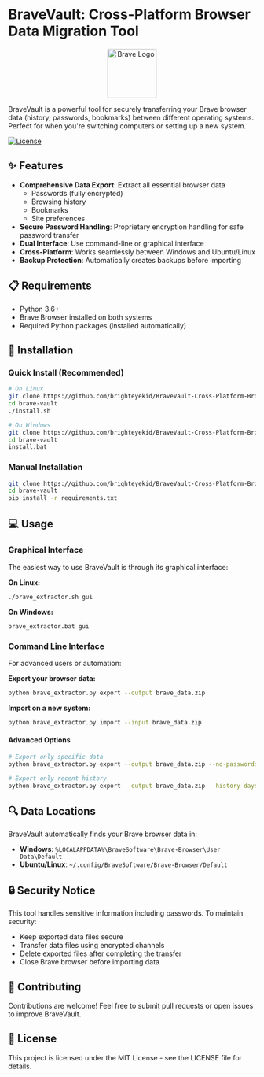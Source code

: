 # BraveVault: Cross-Platform Browser Data Migration Tool

<p align="center">
  <img src="https://brave.com/static-assets/images/brave-logo-sans-text.svg" alt="Brave Logo" width="100">
</p>

BraveVault is a powerful tool for securely transferring your Brave browser data (history, passwords, bookmarks) between different operating systems. Perfect for when you're switching computers or setting up a new system.

[![License](https://img.shields.io/badge/license-MIT-blue.svg)](LICENSE)

## ✨ Features

- **Comprehensive Data Export**: Extract all essential browser data
  - Passwords (fully encrypted)
  - Browsing history
  - Bookmarks
  - Site preferences
- **Secure Password Handling**: Proprietary encryption handling for safe password transfer
- **Dual Interface**: Use command-line or graphical interface
- **Cross-Platform**: Works seamlessly between Windows and Ubuntu/Linux
- **Backup Protection**: Automatically creates backups before importing

## 📋 Requirements

- Python 3.6+
- Brave Browser installed on both systems
- Required Python packages (installed automatically)

## 🚀 Installation

### Quick Install (Recommended)

```bash
# On Linux
git clone https://github.com/brighteyekid/BraveVault-Cross-Platform-Browser-Data-Migration-Tool.git
cd brave-vault
./install.sh

# On Windows
git clone https://github.com/brighteyekid/BraveVault-Cross-Platform-Browser-Data-Migration-Tool.git
cd brave-vault
install.bat
```

### Manual Installation

```bash
git clone https://github.com/brighteyekid/BraveVault-Cross-Platform-Browser-Data-Migration-Tool.git
cd brave-vault
pip install -r requirements.txt
```

## 💻 Usage

### Graphical Interface

The easiest way to use BraveVault is through its graphical interface:

**On Linux:**
```bash
./brave_extractor.sh gui
```

**On Windows:**
```batch
brave_extractor.bat gui
```

### Command Line Interface

For advanced users or automation:

**Export your browser data:**
```bash
python brave_extractor.py export --output brave_data.zip
```

**Import on a new system:**
```bash
python brave_extractor.py import --input brave_data.zip
```

#### Advanced Options

```bash
# Export only specific data
python brave_extractor.py export --output brave_data.zip --no-passwords --no-history

# Export only recent history
python brave_extractor.py export --output brave_data.zip --history-days 30
```

## 🔍 Data Locations

BraveVault automatically finds your Brave browser data in:

- **Windows**: `%LOCALAPPDATA%\BraveSoftware\Brave-Browser\User Data\Default`
- **Ubuntu/Linux**: `~/.config/BraveSoftware/Brave-Browser/Default`

## 🔒 Security Notice

This tool handles sensitive information including passwords. To maintain security:

- Keep exported data files secure
- Transfer data files using encrypted channels
- Delete exported files after completing the transfer
- Close Brave browser before importing data

## 🤝 Contributing

Contributions are welcome! Feel free to submit pull requests or open issues to improve BraveVault.

## 📜 License

This project is licensed under the MIT License - see the LICENSE file for details. 
